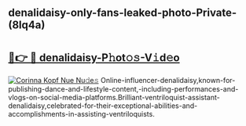 ## denalidaisy-only-fans​-leaked-photo​-Private-(8lq4a)


# <h2><a href="https://mediaupload.pro?title=denalidaisy&ref=git">🔗👉 🔴 denalidaisy-P𝚑ot𝚘𝚜-V𝚒d𝚎o</a></h2>

[![Corinna Kopf Nue Nu𝚍e𝚜](https://i.imgur.com/0qMVB7G.gif)](https://mediaupload.pro?title=denalidaisy&ref=git)
Online-influencer-denalidaisy,known-for-publishing-dance-and-lifestyle-content,-including-performances-and-vlogs-on-social-media-platforms.Brilliant-ventriloquist-assistant-denalidaisy,celebrated-for-their-exceptional-abilities-and-accomplishments-in-assisting-ventriloquists.  